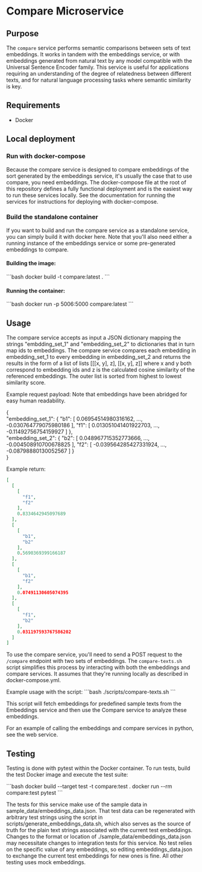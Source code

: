 # Compare Microservice

## Purpose
The `compare` service performs semantic comparisons between sets of text embeddings. It works in tandem with the embeddings service, or with embeddings generated from natural text by any model compatible with the Universal Sentence Encoder family. This service is useful for applications requiring an understanding of the degree of relatedness between different texts, and for natural language processing tasks where semantic similarity is key.

## Requirements
- Docker

## Local deployment

### Run with docker-compose
Because the compare service is designed to compare embeddings of the sort generated by the embeddings service, it's usually the case that to use compare, you need embeddings. The docker-compose file at the root of this repository defines a fully functional deployment and is the easiest way to run these services locally. See the documentation for running the services for instructions for deploying with docker-compose.

### Build the standalone container
If you want to build and run the compare service as a standalone service, you can simply build it with docker here. Note that you'll also need either a running instance of the embeddings service or some pre-generated embeddings to compare.

#### Building the image: 
\```bash
docker build -t compare:latest .
\```

#### Running the container:
\```bash
docker run -p 5006:5000 compare:latest
\```

## Usage

The compare service accepts as input a JSON dictionary mapping the strings "embdding_set_1" and "embedding_set_2" to  dictionaries that in turn  map ids to embeddings. The compare service compares each embedding in embedding_set_1 to every embedding in embedding_set_2 and returns the results in the form of a list of lists [[[x, y], z], [[x, y], z]] where x and y both correspond to embedding ids and z is the calculated cosine similarity of the referenced embeddings. The outer list is sorted from highest to lowest similarity score.

Example request payload:
Note that embeddings have been abridged for easy human readability.

{     
  "embedding_set_1": {
    "b1": [
      0.06954514980316162,
      ...,
      -0.030764779075980186
    ],
    "f1": [
      0.013051041401922703,
      ...,
      -0.11492756754159927
    ] 
  },  
  "embedding_set_2": {
    "b2": [
      0.048967715352773666,
      ...,
      -0.004508910700678825
    ],
    "f2": [
      -0.039564285427331924,
      ...,
      -0.08798880130052567
    ] 
  }   
}

Example return:
```json
[
  [
    [
      "f1",
      "f2"
    ],
    0.8334642945097689
  ],
  [
    [
      "b1",
      "b2"
    ],
    0.5690369399166187
  ],
  [
    [
      "b1",
      "f2"
    ],
    0.07491130605074395
  ],
  [
    [
      "f1",
      "b2"
    ],
    0.031197593767586202
  ]
]
```

To use the compare service, you'll need to send a POST request to the `/compare` endpoint with two sets of embeddings. The `compare-texts.sh` script simplifies this process by interacting with both the embeddings and compare services.
It assumes that they're running locally as described in docker-compose.yml.

Example usage with the script:
\```bash
./scripts/compare-texts.sh
\```

This script will fetch embeddings for predefined sample texts from the Embeddings service and then use the Compare service to analyze these embeddings.

For an example of calling the embeddings and compare services in python, see the web service.

## Testing
Testing is done with pytest within the Docker container. To run tests, build the test Docker image and execute the test suite:

\```bash
docker build --target test -t compare:test .
docker run --rm compare:test pytest
\```

The tests for this service make use of the sample data in sample_data/embeddings_data.json. That test data can be regenerated with arbitrary test strings using the script in scripts/generate_embeddings_data.sh, which also serves as the source of truth for the plain text strings associated with the current test embeddings. Changes to the format or location of ./sample_data/embeddings_data.json may necessitate changes to integration tests for this service. No test relies on the specific value of any embeddings, so editing embeddings_data.json to exchange the current test embeddings for new ones is fine. All other testing uses mock embeddings.

